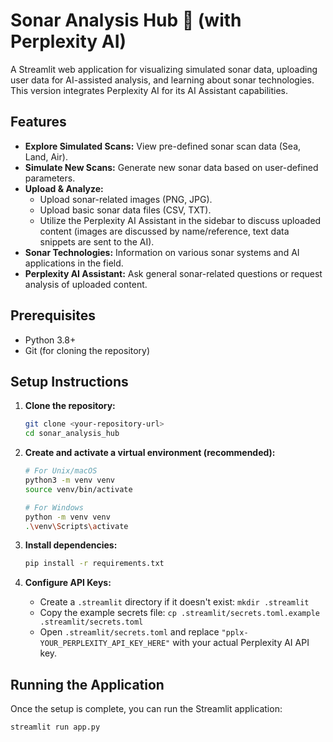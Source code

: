 # Sonar Analysis Hub 📡 (with Perplexity AI)

A Streamlit web application for visualizing simulated sonar data, uploading user data for AI-assisted analysis, and learning about sonar technologies. This version integrates Perplexity AI for its AI Assistant capabilities.

## Features

*   **Explore Simulated Scans:** View pre-defined sonar scan data (Sea, Land, Air).
*   **Simulate New Scans:** Generate new sonar data based on user-defined parameters.
*   **Upload & Analyze:**
    *   Upload sonar-related images (PNG, JPG).
    *   Upload basic sonar data files (CSV, TXT).
    *   Utilize the Perplexity AI Assistant in the sidebar to discuss uploaded content (images are discussed by name/reference, text data snippets are sent to the AI).
*   **Sonar Technologies:** Information on various sonar systems and AI applications in the field.
*   **Perplexity AI Assistant:** Ask general sonar-related questions or request analysis of uploaded content.

## Prerequisites

*   Python 3.8+
*   Git (for cloning the repository)

## Setup Instructions

1.  **Clone the repository:**
    ```bash
    git clone <your-repository-url>
    cd sonar_analysis_hub
    ```

2.  **Create and activate a virtual environment (recommended):**
    ```bash
    # For Unix/macOS
    python3 -m venv venv
    source venv/bin/activate

    # For Windows
    python -m venv venv
    .\venv\Scripts\activate
    ```

3.  **Install dependencies:**
    ```bash
    pip install -r requirements.txt
    ```

4.  **Configure API Keys:**
    *   Create a `.streamlit` directory if it doesn't exist: `mkdir .streamlit`
    *   Copy the example secrets file: `cp .streamlit/secrets.toml.example .streamlit/secrets.toml`
    *   Open `.streamlit/secrets.toml` and replace `"pplx-YOUR_PERPLEXITY_API_KEY_HERE"` with your actual Perplexity AI API key.

## Running the Application

Once the setup is complete, you can run the Streamlit application:

```bash
streamlit run app.py
